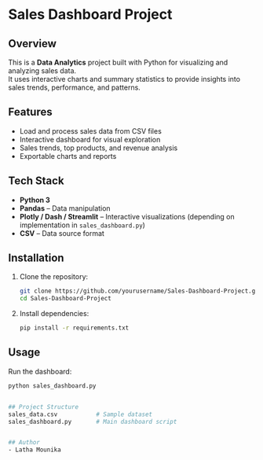 # Sales Dashboard Project

## Overview
This is a **Data Analytics** project built with Python for visualizing and analyzing sales data.  
It uses interactive charts and summary statistics to provide insights into sales trends, performance, and patterns.

## Features
- Load and process sales data from CSV files
- Interactive dashboard for visual exploration
- Sales trends, top products, and revenue analysis
- Exportable charts and reports

## Tech Stack
- **Python 3**
- **Pandas** – Data manipulation
- **Plotly / Dash / Streamlit** – Interactive visualizations (depending on implementation in `sales_dashboard.py`)
- **CSV** – Data source format

## Installation
1. Clone the repository:
    ```bash
    git clone https://github.com/yourusername/Sales-Dashboard-Project.git
    cd Sales-Dashboard-Project
    ```
2. Install dependencies:
    ```bash
    pip install -r requirements.txt
    ```

## Usage
Run the dashboard:
```bash
python sales_dashboard.py


## Project Structure
sales_data.csv           # Sample dataset
sales_dashboard.py       # Main dashboard script


## Author
- Latha Mounika




